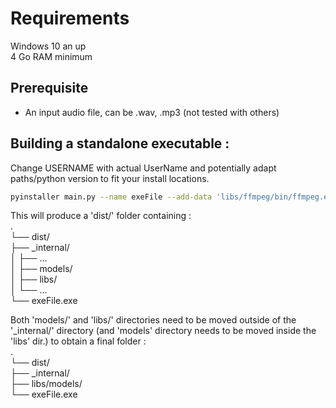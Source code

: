 # Requirements
Windows 10 an up  
4 Go RAM minimum  

## Prerequisite
- An input audio file, can be .wav, .mp3 (not tested with others)  

## Building a standalone executable :
Change USERNAME with actual UserName and potentially adapt paths/python version to fit your install locations.  
```bash
pyinstaller main.py --name exeFile --add-data 'libs/ffmpeg/bin/ffmpeg.exe;libs/ffmpeg/bin' --add-data 'libs/ffmpeg/bin/ffprobe.exe;libs/ffmpeg/bin' --add-data 'libs/ffmpeg/bin/ffplay.exe;libs/ffmpeg/bin' --add-data 'C:/Users/USERNAME/.cache/whisper/small.pt;models' --add-data 'C:/Users/USERNAME/AppData/Local/Programs/Python/Python312/Lib/site-packages/whisper/assets;whisper/assets'
```

This will produce a 'dist/' folder containing :  
.  
└── dist/  
    ├── _internal/  
    │   ├── ...  
    │   ├── models/  
    │   ├── libs/  
    │   └── ...  
    └── exeFile.exe  
  
Both 'models/' and 'libs/' directories need to be moved outside of the '_internal/' directory (and 'models' directory needs to be moved inside the 'libs' dir.) to obtain a final folder :  
.  
└── dist/  
    ├── _internal/  
    ├── libs/models/  
    └── exeFile.exe  
